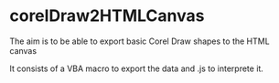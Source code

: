 # corelDraw2HTMLCanvas
The aim is to be able to export basic Corel Draw shapes to the HTML canvas

It consists of a VBA macro to export the data and .js to interprete it.
